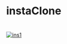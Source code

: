 # instaClone
#
<a href="https://ibb.co/mDGmV2v"><img src="https://i.ibb.co/dWrSwVb/ins1.png" alt="ins1" border="0"></a>
